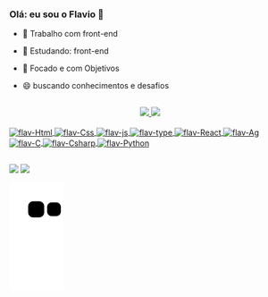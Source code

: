 ### Olá: eu sou o Flavio 👋

- 🔭 Trabalho com front-end
- 🌱 Estudando: front-end
- 🤔 Focado e com Objetivos
- 😄 buscando conhecimentos e desafios

  ##

<div align="center">
  <a href="https://beacons.ai/FlavioMartinsJr">
  <img height="180em" src="https://github-readme-stats.vercel.app/api?username=FlavioMartinsJr&show_icons=true&theme=nightowl&include_all_commits=true&count_private=true"/>
  <img height="180em" src="https://github-readme-stats.vercel.app/api/top-langs/?username=FlavioMartinsJr&layout=compact&langs_count=7&theme=nightowl"/>
</div>
<div style="display: inline_block"><br>
  <img align="center" alt="flav-Html" height="30" width="40" src="https://cdn.jsdelivr.net/gh/devicons/devicon/icons/html5/html5-original.svg">
  <img align="center" alt="flav-Css" height="30" width="40" src="https://cdn.jsdelivr.net/gh/devicons/devicon/icons/css3/css3-original.svg">
  <img align="center" alt="flav-js" height="30" width="40" src="https://cdn.jsdelivr.net/gh/devicons/devicon/icons/javascript/javascript-original.svg">
  <img align="center" alt="flav-type" height="30" width="40" src="https://cdn.jsdelivr.net/gh/devicons/devicon/icons/typescript/typescript-original.svg">
  <img align="center" alt="flav-React" height="30" width="40" src="https://cdn.jsdelivr.net/gh/devicons/devicon/icons/nodejs/nodejs-original.svg">
  <img align="center" alt="flav-Ag" height="30" width="40" src="https://cdn.jsdelivr.net/gh/devicons/devicon/icons/angularjs/angularjs-original.svg">
  <img align="center" alt="flav-C" height="30" width="40" src="https://cdn.jsdelivr.net/gh/devicons/devicon/icons/c/c-original.svg">
  <img align="center" alt="flav-Csharp" height="30" width="40" src="https://cdn.jsdelivr.net/gh/devicons/devicon/icons/csharp/csharp-original.svg">
  <img align="center" alt="flav-Python" height="30" width="40" src="https://cdn.jsdelivr.net/gh/devicons/devicon/icons/python/python-original.svg">
</div>
  
  ##
  
 <div>  
  <a href = "mailto:flaviojunior1070@gmail.com"><img src="https://img.shields.io/badge/-Gmail-%23333?style=for-the-badge&logo=gmail&logoColor=white" target="_blank"></a>
  <a href="https://www.linkedin.com/in/fl%C3%A1vio-martins-jr-601b36200" target="_blank"><img src="https://img.shields.io/badge/-LinkedIn-%230077B5?style=for-the-badge&logo=linkedin&logoColor=white" target="_blank"></a> 
 
  ![Snake animation](https://github.com/FlavioMartinsJr/FlavioMartinsJr/blob/output/github-contribution-grid-snake.svg)
 
</div>

